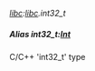 _[libc](../../modules/libc/libc-module.md):[libc](../../modules/libc/libc-module.md).int32\_t_
##### Alias int32\_t:[Int](../../modules/wonkey/wonkey-types-int.md)
C/C++ 'int32_t' type
